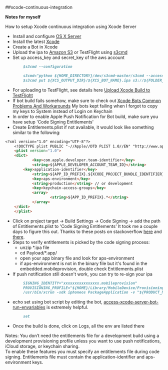 ##xcode-continuous-integration 

**Notes for myself**

How to setup Xcode continuous integration using Xcode Server

* Install and configure [OS X Server]
* Install the latest [Xcode]
* Create a Bot in Xcode
* Upload the ipa to [Amazon S3] or TestFlight using [s3cmd]
* Set up access_key and secret_key of the aws account

```markdown
		$s3cmd --configuration
```

```markdown
		s3cmd="python ${HOME_DIRECTORY}/dev/s3cmd-master/s3cmd --access_key=xxxxxxxxxx --secret_key=xxxxxxxxxx"
		$s3cmd put ${XCS_OUTPUT_DIR}/${XCS_BOT_NAME}.ipa s3://${FOLDER_NAME}/${APPLICATION_NAME}.ipa	
```

* For uploading to TestFlight, see details here [Upload Xcode Build to TestFlight]
* If bot build fails somehow, make sure to check out [Xcode Bots Common Problems And Workarounds]
  My bots kept failing when I forgot to copy my keys to System instead of Login on Keychain
* In order to enable Apple Push Notification for Bot build, make sure you have setup 'Code Signing Entitlements'
* Create Entitlements.plist if not available, it would look like something similar to the following: 

```markdown
<?xml version="1.0" encoding="UTF-8"?>
	<!DOCTYPE plist PUBLIC "-//Apple//DTD PLIST 1.0//EN" "http://www.apple.com/DTDs/PropertyList-1.0.dtd">
	<plist version="1.0">
	<dict>
        	<key>com.apple.developer.team-identifier</key>
        	<string>${APPLE_DEVELOPER_ACCOUNT_TEAM_ID}</string> 
		<key>application-identifier</key>
       		<string>${APP_ID_PREFIX}.${XCODE_PROJECT_BUNDLE_IDENTIFIER}</string>  // project target -> General -> Identify -> Bundle Identifier 
        	<key>aps-environment</key>
        	<string>production</string> // or development
        	<key>keychain-access-groups</key>
        	<array>
                	<string>${APP_ID_PREFIX}.*</string>
        	</array>
	</dict>
	</plist>
```

* Click on project target -> Build Settings -> Code Signing -> add the path of Entitlements.plist to 'Code Signing Entitlements'
  It took me a couple days to figure this out.  Thanks to these posts on stackoverflow [here] and [there].
* Steps to verify entitlements is picked by the code signing process: 
	* unzip *.ipa file
	* cd Payload/*.app/
	* open your app binary file and look for aps-environment
	* if aps-environment is not in the binary file but it's found in the embedded.mobileprovision, double check Entitlements.plist
* If push notification still doesn't work, you can try to re-sign your ipa

```markdown       
		SIGNING_IDENTITY="xxxxxxxxxxxxxxxx.mobileprovision"
		PROVISIONING_PROFILE="${HOME}/Library/MobileDevice/Provisioning Profiles/xxxxx_adhoc.mobileprovision"
		/usr/bin/xcrun -sdk iphoneos PackageApplication -v "${PRODUCT_NAME}.app" -o "/tmp/${PRODUCT_NAME}.ipa" --sign "${SIGNING_IDENTITY}" --embed "${PROVISIONING_PROFILE}"
```

* echo set using bot script by editing the bot, [access-xcode-server-bot-run-envariables] is extremely helpful.

```markdown
		set
```

* Once the build is done, click on Logs, all the env are listed there


Notes:
You don’t need the entitlements file for a development build using a development provisioning profile unless you want to use push notifications, iCloud storage, or keychain sharing.  
To enable these features you must specify an entitlements file during code signing. Entitlements file must contain the application-identifier and aps-environment keys.

[OS X Server]: https://www.apple.com/ca/support/osxserver/setupadministration/ 
[Xcode]: https://developer.apple.com/xcode/downloads/
[Amazon S3]: http://aws.amazon.com/s3/
[s3cmd]: https://github.com/s3tools/s3cmd
[Xcode Bots Common Problems And Workarounds]: http://ikennd.ac/blog/2013/10/xcode-bots-common-problems-and-workarounds/
[Upload Xcode Build to TestFlight]: http://www.developmentseed.org/blog/2011/sep/02/automating-development-uploads-testflight-xcode/
[here]: http://stackoverflow.com/questions/10987102/how-to-fix-no-valid-aps-environment-entitlement-string-found-for-application
[there]: http://stackoverflow.com/questions/21947261/ipa-created-via-xcode-bot-fails-to-run-for-apns-but-runs-if-built-manually-via-x
[access-xcode-server-bot-run-envariables]: http://stackoverflow.com/questions/25127146/access-build-folder-in-xcode-server-ci-bot-run-env-varaibles
